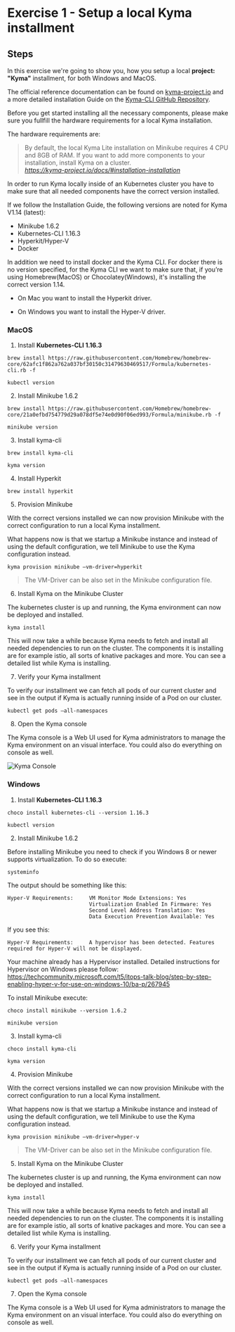 # Exercise 1 - Setup a local Kyma installment

## Steps

In this exercise we're going to show you, how you setup a local **project: "Kyma"** installment, for both Windows and MacOS.

The official reference documentation can be found on [kyma-project.io](https://kyma-project.io/docs/#installation-installation) and a more detailed installation Guide on the [Kyma-CLI GitHub Repository](https://github.com/kyma-project/cli/blob/master/docs/04-01-installation.md).

Before you get started installing all the necessary components, please make sure you fullfill the hardware requirements for a local Kyma installation.

The hardware requirements are:

> By default, the local Kyma Lite installation on Minikube requires 4 CPU and 8GB of RAM. If you want to add more components to your installation, install Kyma on a cluster. <br>
<i>https://kyma-project.io/docs/#installation-installation</i>

In order to run Kyma locally inside of an Kubernetes cluster you have to make sure that all needed components have the correct version installed. 

If we follow the Installation Guide, the following versions are noted for Kyma V1.14 (latest):

- Minikube 1.6.2
- Kubernetes-CLI 1.16.3
- Hyperkit/Hyper-V
- Docker

In addition we need to install docker and the Kyma CLI.
For docker there is no version specified, for the Kyma CLI we want to make sure that, if you’re using Homebrew(MacOS) or Chocolatey(Windows), it's installing the correct version 1.14.

- On Mac you want to install the Hyperkit driver.

- On Windows you want to install the Hyper-V driver.

### MacOS

1. Install <b>Kubernetes-CLI 1.16.3</b>

```
brew install https://raw.githubusercontent.com/Homebrew/homebrew-core/62afc1f862a762a037bf30150c31479630469517/Formula/kubernetes-cli.rb -f
```

```
kubectl version
```

2. Install Minikube 1.6.2

```
brew install https://raw.githubusercontent.com/Homebrew/homebrew-core/21a0efbd754779d29a078df5e74e0d90f06ed993/Formula/minikube.rb -f
```

```
minikube version
```

3. Install kyma-cli

```
brew install kyma-cli
```

```
kyma version
```

4. Install Hyperkit

```
brew install hyperkit
```

5. Provision Minikube

With the correct versions installed we can now provision Minikube with the correct configuration to run a local Kyma installment.

What happens now is that we startup a Minikube instance and instead of using the default configuration, we tell Minikube to use the Kyma configuration instead.

```
kyma provision minikube —vm-driver=hyperkit
```

> The VM-Driver can be also set in the Minikube configuration file.

6. Install Kyma on the Minikube Cluster

The kubernetes cluster is up and running, the Kyma environment can now be deployed and installed.

```
kyma install
```

This will now take a while because Kyma needs to fetch and install all needed dependencies to run on the cluster. The components it is installing are for example istio, all sorts of knative packages and more. You can see a detailed list while Kyma is installing.

7. Verify your Kyma installment

To verify our installment we can fetch all pods of our current cluster and see in the output if Kyma is actually running inside of a Pod on our cluster.

```
kubectl get pods —all-namespaces
```

8. Open the Kyma console

The Kyma console is a Web UI used for Kyma administrators to manage the Kyma environment on an visual interface. You could also do everything on console as well.

![Kyma Console](https://github.wdf.sap.corp/d061070/kyma-runtime-virtual-event/blob/master/exercises/01/kyma-console-1.png)

### Windows

1. Install <b>Kubernetes-CLI 1.16.3</b>

```
choco install kubernetes-cli --version 1.16.3
```

```
kubectl version
```

2. Install Minikube 1.6.2

Before installing Minikube you need to check if you Windows 8 or newer supports virtualization. To do so execute:

```
systeminfo
```
The output should be something like this:

```
Hyper-V Requirements:     VM Monitor Mode Extensions: Yes
                          Virtualization Enabled In Firmware: Yes
                          Second Level Address Translation: Yes
                          Data Execution Prevention Available: Yes
```
If you see this:

```
Hyper-V Requirements:     A hypervisor has been detected. Features required for Hyper-V will not be displayed.
```
Your machine already has a Hypervisor installed.
Detailed instructions for Hypervisor on Windows please follow:
https://techcommunity.microsoft.com/t5/itops-talk-blog/step-by-step-enabling-hyper-v-for-use-on-windows-10/ba-p/267945

To install Minikube execute:

```
choco install minikube --version 1.6.2
```
```
minikube version
```

3. Install kyma-cli

```
choco install kyma-cli
```

```
kyma version
```

4. Provision Minikube

With the correct versions installed we can now provision Minikube with the correct configuration to run a local Kyma installment.

What happens now is that we startup a Minikube instance and instead of using the default configuration, we tell Minikube to use the Kyma configuration instead.

```
kyma provision minikube —vm-driver=hyper-v
```

> The VM-Driver can be also set in the Minikube configuration file.

5. Install Kyma on the Minikube Cluster

The kubernetes cluster is up and running, the Kyma environment can now be deployed and installed.

```
kyma install
```

This will now take a while because Kyma needs to fetch and install all needed dependencies to run on the cluster. The components it is installing are for example istio, all sorts of knative packages and more. You can see a detailed list while Kyma is installing.

6. Verify your Kyma installment

To verify our installment we can fetch all pods of our current cluster and see in the output if Kyma is actually running inside of a Pod on our cluster.

```
kubectl get pods —all-namespaces
```

7. Open the Kyma console

The Kyma console is a Web UI used for Kyma administrators to manage the Kyma environment on an visual interface. You could also do everything on console as well.
